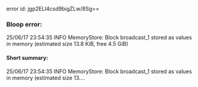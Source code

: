 error id: jgp2ELl4csd9bigZLw/8Sg==
### Bloop error:

25/06/17 23:54:35 INFO MemoryStore: Block broadcast_1 stored as values in memory (estimated size 13.8 KiB, free 4.5 GiB)
#### Short summary: 

25/06/17 23:54:35 INFO MemoryStore: Block broadcast_1 stored as values in memory (estimated size 13....